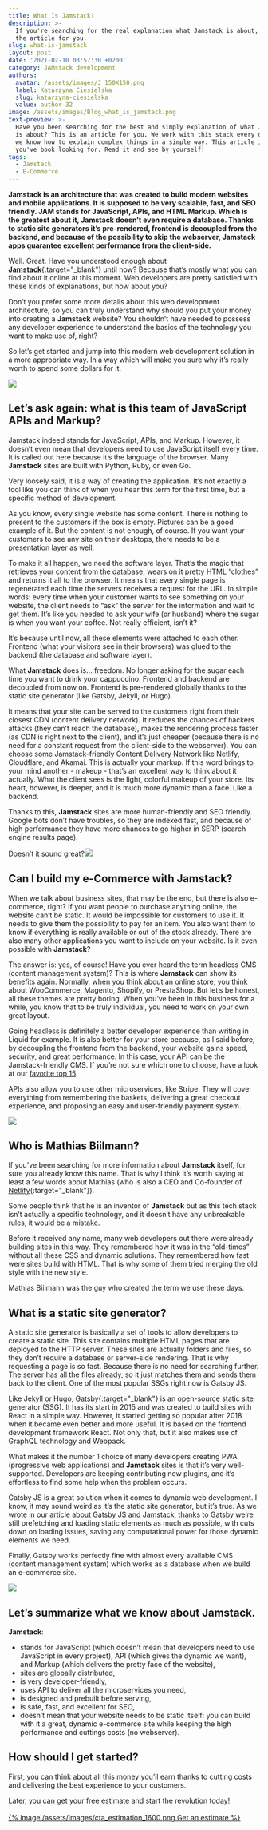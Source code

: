 ```yaml
---
title: What Is Jamstack?
description: >-
  If you're searching for the real explanation what Jamstack is about, that's
  the article for you. 
slug: what-is-jamstack
layout: post
date: '2021-02-10 03:57:30 +0200'
category: JAMstack development
authors:
  avatar: /assets/images/J_150X150.png
  label: Katarzyna Ciesielska
  slug: katarzyna-ciesielska
  value: author-32
image: /assets/images/Blog_what_is_jamstack.png
text-preview: >-
  Have you been searching for the best and simply explanation of what Jamstack
  is about? This is an article for you. We work with this stack every day, and
  we know how to explain complex things in a simple way. This article is the one
  you've book looking for. Read it and see by yourself! 
tags:
  - Jamstack
  - E-Commerce
---
```

**Jamstack is an architecture that was created to build modern websites and mobile applications. It is supposed to be very scalable, fast, and SEO friendly. JAM stands for JavaScript, APIs, and HTML Markup. Which is the greatest about it, Jamstack doesn’t even require a database. Thanks to static site generators it’s pre-rendered, frontend is decoupled from the backend, and because of the possibility to skip the webserver, Jamstack apps guarantee excellent performance from the client-side.**

Well. Great. Have you understood enough about **[Jamstack](https://jamstack.org)**{:target="_blank"} until now? Because that’s mostly what you can find about it online at this moment. Web developers are pretty satisfied with these kinds of explanations, but how about you?

Don’t you prefer some more details about this web development architecture, so you can truly understand why should you put your money into creating a **Jamstack** website? You shouldn’t have needed to possess any developer experience to understand the basics of the technology you want to make use of, right?

So let’s get started and jump into this modern web development solution in a more appropriate way. In a way which will make you sure why it’s really worth to spend some dollars for it.

![](https://lh6.googleusercontent.com/vyQh6elAeyKGK2HyC0miBwP_GAYhAy9ZBMk3mkK8OZxpYGB-RUmc_vA6W6CL95wnMA8dFmOdYtEZmEHzOsUjUFk0ViBI7cL49PLIqYyCRbsVQWjS1oYLbM3d0ks25-LHxgbje06p)

## Let’s ask again: what is this team of JavaScript APIs and Markup?

Jamstack indeed stands for JavaScript, APIs, and Markup. However, it doesn’t even mean that developers need to use JavaScript itself every time. It is called out here because it’s the language of the browser. Many **Jamstack** sites are built with Python, Ruby, or even Go.

Very loosely said, it is a way of creating the application. It’s not exactly a tool like you can think of when you hear this term for the first time, but a specific method of development.

As you know, every single website has some content. There is nothing to present to the customers if the box is empty. Pictures can be a good example of it. But the content is not enough, of course. If you want your customers to see any site on their desktops, there needs to be a presentation layer as well.

To make it all happen, we need the software layer. That’s the magic that retrieves your content from the database, wears on it pretty HTML “clothes” and returns it all to the browser. It means that every single page is regenerated each time the servers receives a request for the URL. In simple words: every time when your customer wants to see something on your website, the client needs to “ask” the server for the information and wait to get them. It’s like you needed to ask your wife (or husband) where the sugar is when you want your coffee. Not really efficient, isn’t it?

It’s because until now, all these elements were attached to each other. Frontend (what your visitors see in their browsers) was glued to the backend (the database and software layer).

What **Jamstack** does is… freedom. No longer asking for the sugar each time you want to drink your cappuccino. Frontend and backend are decoupled from now on. Frontend is pre-rendered globally thanks to the static site generator (like Gatsby, Jekyll, or Hugo).

It means that your site can be served to the customers right from their closest CDN (content delivery network). It reduces the chances of hackers attacks (they can’t reach the database), makes the rendering process faster (as CDN is right next to the client), and it’s just cheaper (because there is no need for a constant request from the client-side to the webserver). You can choose some Jamstack-friendly Content Delivery Network like Netlify, Cloudflare, and Akamai. This is actually your markup. If this word brings to your mind another - makeup - that’s an excellent way to think about it actually. What the client sees is the light, colorful makeup of your store. Its heart, however, is deeper, and it is much more dynamic than a face. Like a backend.

Thanks to this, **Jamstack** sites are more human-friendly and SEO friendly. Google bots don’t have troubles, so they are indexed fast, and because of high performance they have more chances to go higher in SERP (search engine results page).

Doesn’t it sound great?![](https://lh6.googleusercontent.com/7dnJ8ACn3jnEwBl-gMCV-ZiLnpydhUfTK6wD9lHIbB1fDdeX5wup3IiaNbBhSFHYvQGqVd4FxQZ3H6WPQmAGw7f2QNZ3Wq6MRQ1za1etWthZGoeASviPN8F7OUYtGVhIbdS4EQWD)

## Can I build my e-Commerce with Jamstack?

When we talk about business sites, that may be the end, but there is also e-commerce, right? If you want people to purchase anything online, the website can’t be static. It would be impossible for customers to use it. It needs to give them the possibility to pay for an item. You also want them to know if everything is really available or out of the stock already. There are also many other applications you want to include on your website. Is it even possible with **Jamstack**?

The answer is: yes, of course! Have you ever heard the term headless CMS (content management system)? This is where **Jamstack** can show its benefits again. Normally, when you think about an online store, you think about WooCommerce, Magento, Shopify, or PrestaShop. But let’s be honest, all these themes are pretty boring. When you’ve been in this business for a while, you know that to be truly individual, you need to work on your own great layout.

Going headless is definitely a better developer experience than writing in Liquid for example. It is also better for your store because, as I said before, by decoupling the frontend from the backend, your website gains speed, security, and great performance. In this case, your API can be the Jamstack-friendly CMS. If you’re not sure which one to choose, have a look at our [favorite top 15](https://naturaily.com/blog/comparison-of-15-headless-cms-for-jamstack-websites).

APIs also allow you to use other microservices, like Stripe. They will cover everything from remembering the baskets, delivering a great checkout experience, and proposing an easy and user-friendly payment system.

![](https://lh5.googleusercontent.com/cS728sqwCwmDo0k1SV2OdW9YLaEZ06vLBisAS5hg34DnwqkfeVL94lilgIynhJFUrhjFKuLNW_r90954WwIXwhdeq1JGZRitZF7ZJH3B_UF8g5L17R7b3tdZf6qsCU5GyKDdU_CT)

## Who is Mathias Biilmann?

If you’ve been searching for more information about **Jamstack** itself, for sure you already know this name. That is why I think it’s worth saying at least a few words about Mathias (who is also a CEO and Co-founder of [Netlify](https://www.netlify.com){:target="_blank"}).

Some people think that he is an inventor of **Jamstack** but as this tech stack isn’t actually a specific technology, and it doesn’t have any unbreakable rules, it would be a mistake.

Before it received any name, many web developers out there were already building sites in this way. They remembered how it was in the “old-times” without all these CSS and dynamic solutions. They remembered how fast were sites build with HTML. That is why some of them tried merging the old style with the new style.

Mathias Biilmann was the guy who created the term we use these days.

## What is a static site generator?

A static site generator is basically a set of tools to allow developers to create a static site. This site contains multiple HTML pages that are deployed to the HTTP server. These sites are actually folders and files, so they don’t require a database or server-side rendering. That is why requesting a page is so fast. Because there is no need for searching further. The server has all the files already, so it just matches them and sends them back to the client. One of the most popular SSGs right now is Gatsby JS.

Like Jekyll or Hugo, [Gatsby](https://www.gatsbyjs.com){:target="_blank"} is an open-source static site generator (SSG). It has its start in 2015 and was created to build sites with React in a simple way. However, it started getting so popular after 2018 when it became even better and more useful. It is based on the frontend development framework React. Not only that, but it also makes use of GraphQL technology and Webpack.

What makes it the number 1 choice of many developers creating PWA (progressive web applications) and **Jamstack** sites is that it’s very well-supported. Developers are keeping contributing new plugins, and it’s effortless to find some help when the problem occurs.

Gatsby JS is a great solution when it comes to dynamic web development. I know, it may sound weird as it’s the static site generator, but it’s true. As we wrote in our article [about Gatsby JS and Jamstack](https://naturaily.com/blog/why-you-should-consider-gatsby-js-for-your-jamstack-website), thanks to Gatsby we’re still prefetching and loading static elements as much as possible, with cuts down on loading issues, saving any computational power for those dynamic elements we need.

Finally, Gatsby works perfectly fine with almost every available CMS (content management system) which works as a database when we build an e-commerce site.

![](https://lh3.googleusercontent.com/lHmEkz9WaOkKjD7O_OskKe2jJ1JjeZqbHumeRTIKyhnhY_cXPLrlWR9xMKxxntq3KqMJ230Ttnq1bhqEEJyhYX9AtZU8Wd-IkWwsWrJ6rNpvgoS2giGPctwy0J4tAu1lK-JSk1pK)

## Let’s summarize what we know about Jamstack.

**Jamstack**:

* stands for JavaScript (which doesn’t mean that developers need to use JavaScript in every project), API (which gives the dynamic we want), and Markup (which delivers the pretty face of the website),
* sites are globally distributed,
* is very developer-friendly,
* uses API to deliver all the microservices you need,
* is designed and prebuilt before serving,
* is safe, fast, and excellent for SEO,
* doesn’t mean that your website needs to be static itself: you can build with it a great, dynamic e-commerce site while keeping the high performance and cuttings costs (no webserver).

## How should I get started?

First, you can think about all this money you’ll earn thanks to cutting costs and delivering the best experience to your customers.

Later, you can get your free estimate and start the revolution today!\
\
[{% image /assets/images/cta_estimation_1600.png Get an estimate %}](https://naturaily.com/get-an-estimate)
